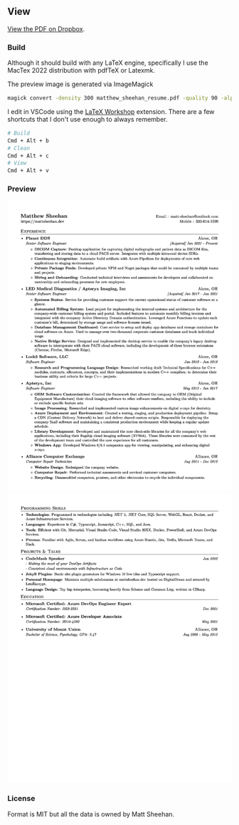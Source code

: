## View

[View the PDF on Dropbox](https://www.dropbox.com/s/55ubmtkv7sp4ian/matthew_sheehan_resume.pdf?dl=0).

### Build

Although it should build with any LaTeX engine, specifically I use the MacTex 2022 distribution with pdfTeX or Latexmk.

The preview image is generated via ImageMagick
```sh
magick convert -density 300 matthew_sheehan_resume.pdf -quality 90 -alpha off resume_preview.png
```

I edit in VSCode using the [LaTeX Workshop](https://github.com/James-Yu/LaTeX-Workshop) extension. There are a few shortcuts that I don't use enough to always remember.
```sh
# Build
Cmd + Alt + b
# Clean
Cmd + Alt + c
# View
Cmd + Alt + v
```

### Preview
![Resume Screenshot 0](/resume_preview-0.png)
![Resume Screenshot 1](/resume_preview-1.png)

### License
Format is MIT but all the data is owned by Matt Sheehan.
